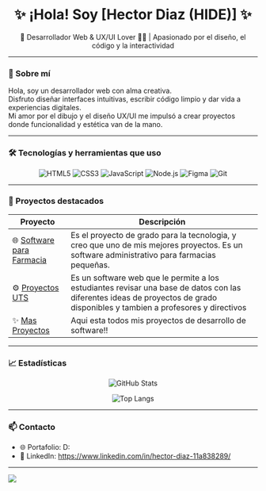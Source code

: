 <h1 align="center">✨ ¡Hola! Soy [Hector Diaz (HIDE)] ✨</h1>
<p align="center">🎨 Desarrollador Web & UX/UI Lover 👨‍💻 | Apasionado por el diseño, el código y la interactividad</p>

---

### 🧠 Sobre mí

Hola, soy un desarrollador web con alma creativa.  
Disfruto diseñar interfaces intuitivas, escribir código limpio y dar vida a experiencias digitales.  
Mi amor por el dibujo y el diseño UX/UI me impulsó a crear proyectos donde funcionalidad y estética van de la mano.

---

### 🛠️ Tecnologías y herramientas que uso

<div align="center">

![HTML5](https://img.shields.io/badge/-HTML5-E34F26?logo=html5&logoColor=fff&style=flat)
![CSS3](https://img.shields.io/badge/-CSS3-1572B6?logo=css3&logoColor=fff&style=flat)
![JavaScript](https://img.shields.io/badge/-JavaScript-F7DF1E?logo=javascript&logoColor=000&style=flat)
![Node.js](https://img.shields.io/badge/-Node.js-339933?logo=node.js&logoColor=fff&style=flat)
![Figma](https://img.shields.io/badge/-Figma-F24E1E?logo=figma&logoColor=fff&style=flat)
![Git](https://img.shields.io/badge/-Git-F05032?logo=git&logoColor=fff&style=flat)

</div>

---

### 🚀 Proyectos destacados

| Proyecto | Descripción |
| -------- | ----------- |
| 🌐 [Software para Farmacia](#) | Es el proyecto de grado para la tecnologia, y creo que uno de mis mejores proyectos. Es un software administrativo para farmacias pequeñas. |
| ⚙️ [Proyectos UTS](https://github.com/HideAkki/PROYECTOS-UTS-2.0) | Es un software web que le permite a los estudiantes revisar una base de datos con las diferentes ideas de proyectos de grado disponibles y tambien a profesores y directivos |
| ✨ [Mas Proyectos](https://github.com/HideAkki?tab=repositories) | Aqui esta todos mis proyectos de desarrollo de software!! |

---

### 📈 Estadísticas

<div align="center">

![GitHub Stats](https://github-readme-stats.vercel.app/api?username=HideAkki&show_icons=true&theme=tokyonight&hide_border=true&hide=prs)

![Top Langs](https://github-readme-stats.vercel.app/api/top-langs/?username=HideAkki&layout=compact&theme=tokyonight&hide_border=true)

</div>

---

### 📫 Contacto

- 🌐 Portafolio: D:
- 💼 LinkedIn: https://www.linkedin.com/in/hector-diaz-11a838289/

---
<img src="https://media1.giphy.com/media/v1.Y2lkPTc5MGI3NjExYnh1azlkem5nM2doeG04czFiMDIzNHI2ZDg1bDFnNGZncm9lejllayZlcD12MV9pbnRlcm5hbF9naWZfYnlfaWQmY3Q9Zw/NXnTlsbJ1cgK5mcQiU/giphy.gif" />

